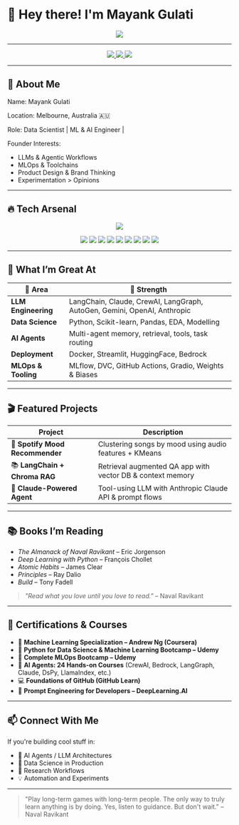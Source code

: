 # 👋 Hey there! I'm **Mayank Gulati**

<p align="center">
  <img src="https://img.shields.io/badge/Data%20Scientist-%7C%20ML%20%26%20AI%20Engineer-00F7FF?style=for-the-badge&logo=python&logoColor=white&color=blueviolet"/>
</p>


---

<p align="center">
  <a href="www.linkedin.com/in/mayank-gulati1993/">
    <img src="https://img.shields.io/badge/-Mayank%20Gulati-blue?style=flat-square&logo=Linkedin&logoColor=white&link=https://www.linkedin.com/in/mayank-gulati1993/"/>
  </a>
  <a href="mailto:mayank.gulati99@gmail.com">
    <img src="https://img.shields.io/badge/Gmail-D14836?style=flat-square&logo=gmail&logoColor=white"/>
  </a>
  <a href="https://github.com/Basswala">
    <img src="https://img.shields.io/github/followers/Basswala?label=Follow&style=social"/>
  </a>
</p>

---

## 🚀 About Me


Name: Mayank Gulati

Location: Melbourne, Australia 🇦🇺

Role: Data Scientist | ML & AI Engineer |

Founder Interests:
  - LLMs & Agentic Workflows
  - MLOps & Toolchains
  - Product Design & Brand Thinking
  - Experimentation > Opinions


---

## 🔥 Tech Arsenal

<p align="center">
  <img src="https://skillicons.dev/icons?i=python,tensorflow,pytorch,fastapi,docker,git,github,vscode,jupyter,mysql,postgres,figma&perline=8"/>
</p>

<p align="center">
  <img src="https://img.shields.io/badge/OpenAI-0055FF?style=flat&logo=openai&logoColor=white"/>
  <img src="https://img.shields.io/badge/Anthropic-000000?style=flat&logo=anthropic&logoColor=white"/>
  <img src="https://img.shields.io/badge/Cursor%20AI-000000?style=flat&logo=data:image/svg+xml;base64,&logoColor=white"/>
  <img src="https://img.shields.io/badge/Google%20Gemini-4285F4?style=flat&logo=google&logoColor=white"/>
  <img src="https://img.shields.io/badge/HuggingFace-FCC624?style=flat&logo=huggingface&logoColor=black"/>
  <img src="https://img.shields.io/badge/LangChain-333333?style=flat&logo=langchain&logoColor=white"/>
  <img src="https://img.shields.io/badge/LlamaIndex-FFCA28?style=flat&logo=llama&logoColor=black"/>
  <img src="https://img.shields.io/badge/MLflow-0072C6?style=flat&logo=mlflow&logoColor=white"/>
  <img src="https://img.shields.io/badge/Gradio-FF6F61?style=flat&logo=gradio&logoColor=white"/>
</p>

---

## 🧠 What I’m Great At

| 🧩 Area | 🌟 Strength |
|--------|--------------------------|
| **LLM Engineering** | LangChain, Claude, CrewAI, LangGraph, AutoGen, Gemini, OpenAI, Anthropic |
| **Data Science** | Python, Scikit-learn, Pandas, EDA, Modelling |
| **AI Agents** | Multi-agent memory, retrieval, tools, task routing |
| **Deployment** | Docker, Streamlit, HuggingFace, Bedrock |
| **MLOps & Tooling** | MLflow, DVC, GitHub Actions, Gradio, Weights & Biases |

---

## 🎬 Featured Projects

| Project | Description |
|--------|-------------|
| 🎵 **Spotify Mood Recommender** | Clustering songs by mood using audio features + KMeans |
| 📚 **LangChain + Chroma RAG** | Retrieval augmented QA app with vector DB & context memory |
| 🤖 **Claude-Powered Agent** | Tool-using LLM with Anthropic Claude API & prompt flows |

---

## 📚 Books I’m Reading

- *The Almanack of Naval Ravikant* – Eric Jorgenson  
- *Deep Learning with Python* – François Chollet  
- *Atomic Habits* – James Clear  
- *Principles* – Ray Dalio  
- *Build* – Tony Fadell

> *"Read what you love until you love to read."* – Naval Ravikant

---

## 📜 Certifications & Courses

- 📘 **Machine Learning Specialization – Andrew Ng (Coursera)**
- 🐍 **Python for Data Science & Machine Learning Bootcamp – Udemy**
- 🔁 **Complete MLOps Bootcamp – Udemy**
- 🤖 **AI Agents: 24 Hands-on Courses** (CrewAI, Bedrock, LangGraph, Claude, DsPy, LlamaIndex, etc.)
- 💻 **Foundations of GitHub (GitHub Learn)**
- 🎯 **Prompt Engineering for Developers – DeepLearning.AI**

---

## 📫 Connect With Me

If you're building cool stuff in:
- 🧠 AI Agents / LLM Architectures
- 🧩 Data Science in Production
- 🔬 Research Workflows
- 💡 Automation and Experiments

___

> "Play long-term games with long-term people. The only way to truly learn anything is by doing. Yes, listen to guidance. But don't wait." – Naval Ravikant
